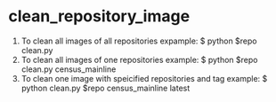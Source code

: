 # clean_repository_image
1. To clean all images of all repositories
expample:
$ python $repo clean.py 
2. To clean all images of one repositories
example:
$ python $repo clean.py census_mainline
3. To clean one image with speicified repositories and tag
example:
$ python clean.py $repo census_mainline latest
